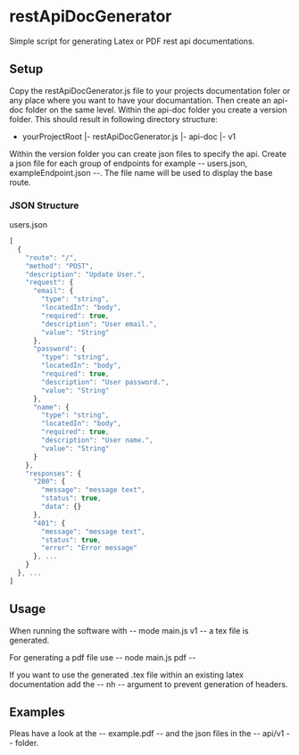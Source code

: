 # restApiDocGenerator
Simple script for generating Latex or PDF rest api documentations.

## Setup

Copy the restApiDocGenerator.js file to your projects documentation foler or any place where you want to have your documantation. Then create an api-doc folder on the same level. Within the api-doc folder you create a version folder.
This should result in following directory structure:
- yourProjectRoot
  |- restApiDocGenerator.js
  |- api-doc
    |- v1

Within the version folder you can create json files to specify the api. Create a json file for each group of endpoints for example -- users.json, exampleEndpoint.json --. The file name will be used to display the base route.

### JSON Structure
users.json
```javascript
[
  {
    "route": "/",
    "method": "POST",
    "description": "Update User.",
    "request": {
      "email": {
        "type": "string",
        "locatedIn": "body",
        "required": true,
        "description": "User email.",
        "value": "String"
      },
      "password": {
        "type": "string",
        "locatedIn": "body",
        "required": true,
        "description": "User password.",
        "value": "String"
      },
      "name": {
        "type": "string",
        "locatedIn": "body",
        "required": true,
        "description": "User name.",
        "value": "String"
      }
    },
    "responses": {
      "200": {
        "message": "message text",
        "status": true,
        "data": {}
      },
      "401": {
        "message": "message text",
        "status": true,
        "error": "Error message"
      }, ...
    }
  }, ...
]
```

## Usage

When running the software with -- mode main.js v1 -- a tex file is generated.

For generating a pdf file use -- node main.js pdf --

If you want to use the generated .tex file within an existing latex documentation add the -- nh -- argument to prevent generation of headers. 

## Examples
Pleas have a look at the -- example.pdf -- and the json files in the -- api/v1 -- folder.

